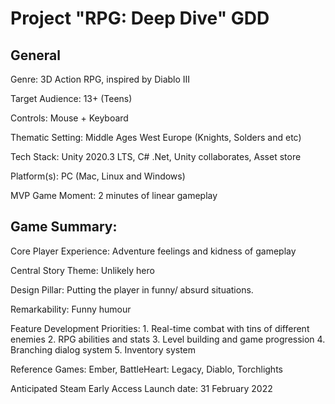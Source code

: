 # Project "RPG: Deep Dive" GDD
## General
Genre: 3D Action RPG, inspired by Diablo III

Target Audience: 13+ (Teens)

Controls: Mouse + Keyboard

Thematic Setting: Middle Ages West Europe (Knights, Solders and etc)

Tech Stack: Unity 2020.3 LTS, C# .Net, Unity collaborates, Asset store

Platform(s): PC (Mac, Linux and Windows)

MVP Game Moment:  2 minutes of linear gameplay


## Game Summary: 


Core Player Experience: Adventure feelings and kidness of gameplay

Central Story Theme: Unlikely hero

Design Pillar: Putting the player in funny/ absurd situations.

Remarkability:  Funny humour

Feature Development Priorities:
	1. Real-time combat with tins of different enemies
	2. RPG abilities and stats
	3. Level building and game progression
	4. Branching dialog system
	5. Inventory system

Reference Games: Ember, BattleHeart: Legacy, Diablo, Torchlights

Anticipated Steam Early Access Launch date: 31 February 2022
